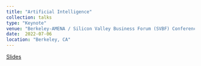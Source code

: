 ```yaml
---
title: "Artificial Intelligence"
collection: talks
type: "Keynote"
venue: "Berkeley-AMENA / Silicon Valley Business Forum (SVBF) Conference"
date:  2022-07-06
location: "Berkeley, CA"
---
```




<a href="https://github.com/tanyaroosta/tanyaroosta.github.io/blob/master/_talks/Berkeley_keynote_2022.pdf">Slides</a>
